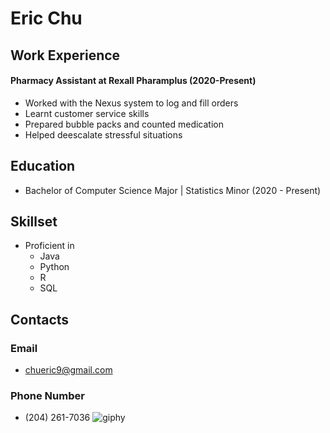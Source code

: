 # Eric Chu
## Work Experience

#### Pharmacy Assistant at Rexall Pharamplus (2020-Present)
* Worked with the Nexus system to log and fill orders
* Learnt customer service skills
* Prepared bubble packs and counted medication
* Helped deescalate stressful situations

## Education
* Bachelor of Computer Science Major | Statistics Minor (2020 - Present)

## Skillset
* Proficient in
    * Java
    * Python
    * R
    * SQL
 
## Contacts
### Email
* chueric9@gmail.com
### Phone Number
* (204) 261-7036
![giphy](https://github.com/ciire/ciire.github.io/assets/18106779/4ec83659-5e61-44fc-8ffb-cd1844f4593d)


